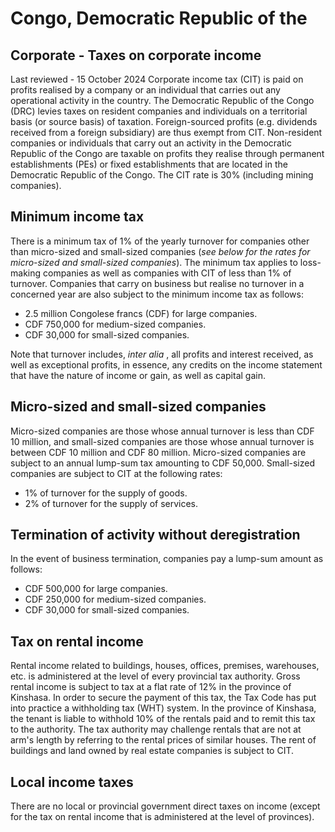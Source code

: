 # Congo, Democratic Republic of the
## Corporate - Taxes on corporate income
Last reviewed - 15 October 2024
Corporate income tax (CIT) is paid on profits realised by a company or an individual that carries out any operational activity in the country.
The Democratic Republic of the Congo (DRC) levies taxes on resident companies and individuals on a territorial basis (or source basis) of taxation. Foreign-sourced profits (e.g. dividends received from a foreign subsidiary) are thus exempt from CIT.
Non-resident companies or individuals that carry out an activity in the Democratic Republic of the Congo are taxable on profits they realise through permanent establishments (PEs) or fixed establishments that are located in the Democratic Republic of the Congo.
The CIT rate is 30% (including mining companies).
## Minimum income tax
There is a minimum tax of 1% of the yearly turnover for companies other than micro-sized and small-sized companies (_see below for the rates for micro-sized and small-sized companies_).
The minimum tax applies to loss-making companies as well as companies with CIT of less than 1% of turnover. Companies that carry on business but realise no turnover in a concerned year are also subject to the minimum income tax as follows:
  * 2.5 million Congolese francs (CDF) for large companies.
  * CDF 750,000 for medium-sized companies.
  * CDF 30,000 for small-sized companies.


Note that turnover includes, _inter alia_ , all profits and interest received, as well as exceptional profits, in essence, any credits on the income statement that have the nature of income or gain, as well as capital gain.
## Micro-sized and small-sized companies
Micro-sized companies are those whose annual turnover is less than CDF 10 million, and small-sized companies are those whose annual turnover is between CDF 10 million and CDF 80 million.
Micro-sized companies are subject to an annual lump-sum tax amounting to CDF 50,000.
Small-sized companies are subject to CIT at the following rates:
  * 1% of turnover for the supply of goods.
  * 2% of turnover for the supply of services.


## Termination of activity without deregistration
In the event of business termination, companies pay a lump-sum amount as follows:
  * CDF 500,000 for large companies.
  * CDF 250,000 for medium-sized companies.
  * CDF 30,000 for small-sized companies.


## Tax on rental income
Rental income related to buildings, houses, offices, premises, warehouses, etc. is administered at the level of every provincial tax authority. Gross rental income is subject to tax at a flat rate of 12% in the province of Kinshasa.
In order to secure the payment of this tax, the Tax Code has put into practice a withholding tax (WHT) system. In the province of Kinshasa, the tenant is liable to withhold 10% of the rentals paid and to remit this tax to the authority. The tax authority may challenge rentals that are not at arm's length by referring to the rental prices of similar houses.
The rent of buildings and land owned by real estate companies is subject to CIT.
## Local income taxes
There are no local or provincial government direct taxes on income (except for the tax on rental income that is administered at the level of provinces).

